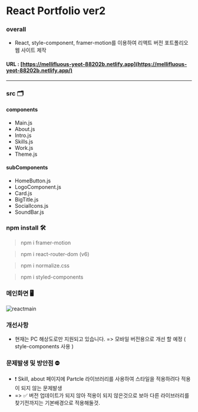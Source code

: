 #  React Portfolio ver2

### overall 

- React, style-component, framer-motion를 이용하여 리액트 버전 포트폴리오 웹 사이트 제작

#### URL : [https://mellifluous-yeot-88202b.netlify.app](https://mellifluous-yeot-88202b.netlify.app/)

---

### src 🗂
#### components 
  - Main.js
  - About.js
  - Intro.js
  - Skills.js
  - Work.js
  - Theme.js

#### subComponents
  - HomeButton.js
  - LogoComponent.js
  - Card.js
  - BigTitle.js
  - SocialIcons.js
  - SoundBar.js

### npm install 🛠
>npm i framer-motion

>npm i react-router-dom (v6)

>npm i normalize.css

>npm i styled-components



### 메인화면 🖥
![reactmain](https://user-images.githubusercontent.com/63918911/171349811-65e52470-3170-464a-ba77-4df0781738da.png)

### 개선사항
- 현재는 PC 해상도로만 지원되고 있습니다. 
  => 모바일 버전용으로 개선 할 예정 ( style-components 사용 )

### 문제발생 및 방안점 ⛔️
- ❗️ Skill, about 페이지에 Partcle 라이브러리를 사용하여 스타일을 적용하려다 적용이 되지 않는 문제발생
- => ✅ 버전 업데이트가 되지 않아 적용이 되지 않은것으로 보아 다른 라이브러리를 찾기전까지는 기본배경으로 적용해둘것.
